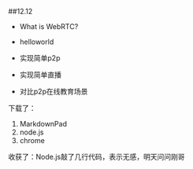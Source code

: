 ##12.12

- What is WebRTC?

- helloworld
 
- 实现简单p2p

- 实现简单直播

- 对比p2p在线教育场景

下载了：

1. MarkdownPad
2. node.js
3. chrome

    
收获了：Node.js敲了几行代码，表示无感，明天问问刚哥
